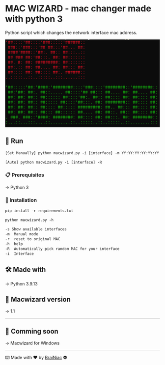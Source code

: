 # MAC WIZARD - mac changer made with python 3

Python script which changes the network interface mac address.

![alt text](https://github.com/babyboydaprince/macwizard/blob/main/img/logo.png?raw=true)

## 🚀 Run

```
[Set Manually] python macwizard.py -i [interface] -m YY:YY:YY:YY:YY:YY
```

```
[Auto] python macwizard.py -i [interface] -R
```

### 📋 Prerequisites

-> Python 3


### 🔧 Installation
```
pip install -r requirements.txt
```
```
python macwizard.py -h
```
```
-s Show available interfaces
-m  Manual mode
-r  reset to original MAC
-h  help
-R  Automatically pick random MAC for your interface
-i  Interface
```

## 🛠️ Made with

-> Python 3.9.13


## 📌 Macwizard version

-> 1.1

---

## 📌 Comming soon

-> Macwizard for Windows

---



⌨️ Made with ❤️ by [BraiNiac](https://github.com/babyboydaprince) 👽
